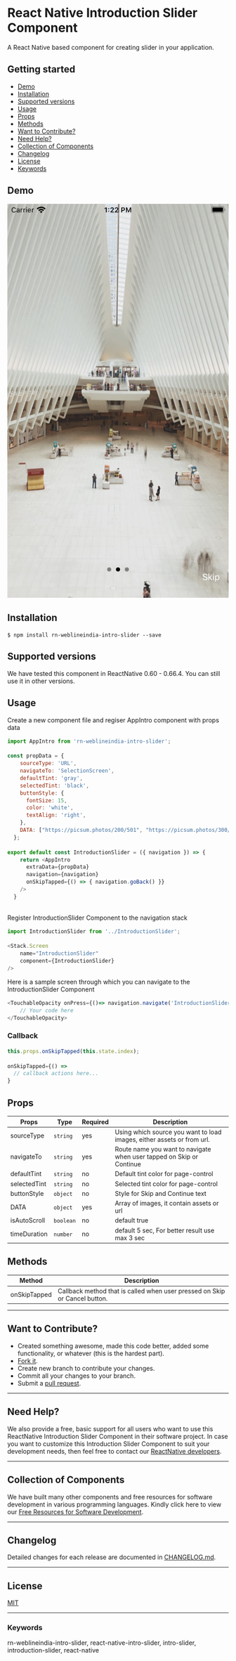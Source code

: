 # React Native Introduction Slider Component

A React Native based component for creating slider in your application. 

## Getting started

- [Demo](#demo)
- [Installation](#installation)
- [Supported versions](#supported-versions)
- [Usage](#usage)
- [Props](#props)
- [Methods](#methods)
- [Want to Contribute?](#want-to-contribute?)
- [Need Help?](#need-help?)
- [Collection of Components](#collection-of-components)
- [Changelog](#changelog)
- [License](#license)
- [Keywords](#keywords)

## Demo

[![](IntroductionSlider.png)](https://github.com/weblineindia/React-Native-Introduction-Slider/blob/master/IntroductionSlider.png)

## Installation

`$ npm install rn-weblineindia-intro-slider --save`

## Supported versions

We have tested this component in ReactNative 0.60 - 0.66.4. You can still use it in other versions.

## Usage

Create a new component file and regiser AppIntro component with props data

```javascript
import AppIntro from 'rn-weblineindia-intro-slider';

const propData = {
    sourceType: 'URL',
    navigateTo: 'SelectionScreen',
    defaultTint: 'gray',
    selectedTint: 'black',
    buttonStyle: {
      fontSize: 15,
      color: 'white',
      textAlign: 'right',
    },
    DATA: ["https://picsum.photos/200/501", "https://picsum.photos/300/502"],
  };

export default const IntroductionSlider = ({ navigation }) => {
    return <AppIntro 
      extraData={propData}
      navigation={navigation}
      onSkipTapped={() => { navigation.goBack() }}
    />
  }
 
```

Register IntroductionSlider Component to the navigation stack

```javascript
import IntroductionSlider from '../IntroductionSlider';

<Stack.Screen 
    name="IntroductionSlider" 
    component={IntroductionSlider}
/>
```

Here is a sample screen through which you can navigate to the IntroductionSlider Component

```javascript
<TouchableOpacity onPress={()=> navigation.navigate('IntroductionSlider')}>
    // Your code here
</TouchableOpacity>
```

### Callback

```javascript
this.props.onSkipTapped(this.state.index);

onSkipTapped={() => 
  // callback actions here...
}
```

## Props

| **Props**            | **Type** | **Required** | **Description**                                                               |
|----------------------|----------|--------------|-------------------------------------------------------------------------------|
| sourceType           | `string` | yes          | Using which source you want to load images, either assets or from url.        |
| navigateTo           | `string` | yes          | Route name you want to navigate when user tapped on Skip or Continue          |
| defaultTint          | `string` | no           | Default tint color for page-control                                           |
| selectedTint         | `string` | no           | Selected tint color for page-control                                          |
| buttonStyle          | `object` | no           | Style for Skip and Continue text                                              |
| DATA                 | `object` | yes          | Array of images, it contain assets or url                                     |
| isAutoScroll         | `boolean`| no           | default true                                                                  |
| timeDuration         | `number` | no           | default 5 sec, For better result use max 3 sec                                |

## Methods

| **Method**           | **Description**                                                             |
|----------------------|-----------------------------------------------------------------------------|
| onSkipTapped         | Callback method that is called when user pressed on Skip or Cancel button.  |

-----

## Want to Contribute?

- Created something awesome, made this code better, added some functionality, or whatever (this is the hardest part).
- [Fork it](http://help.github.com/forking/).
- Create new branch to contribute your changes.
- Commit all your changes to your branch.
- Submit a [pull request](http://help.github.com/pull-requests/).

-----

## Need Help? 

We also provide a free, basic support for all users who want to use this ReactNative Introduction Slider Component in their software project. In case you want to customize this Introduction Slider Component to suit your development needs, then feel free to contact our [ReactNative developers](https://www.weblineindia.com/hire-react-native-developers.html).

-----

## Collection of Components

We have built many other components and free resources for software development in various programming languages. Kindly click here to view our [Free Resources for Software Development](https://www.weblineindia.com/software-development-resources.html).

------

## Changelog

Detailed changes for each release are documented in [CHANGELOG.md](./CHANGELOG.md).

------

## License

[MIT](LICENSE)

[mit]: https://github.com/weblineindia/React-Native-Introduction-Slider/blob/master/LICENSE

------

### Keywords

 rn-weblineindia-intro-slider, react-native-intro-slider, intro-slider, introduction-slider, react-native
